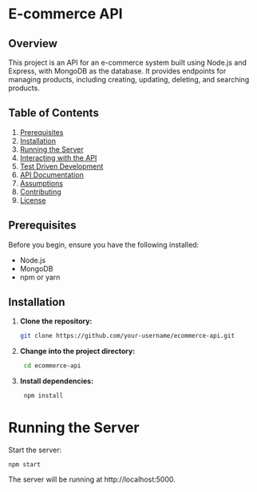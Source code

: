 # E-commerce API

## Overview

This project is an API for an e-commerce system built using Node.js and Express, with MongoDB as the database. It provides endpoints for managing products, including creating, updating, deleting, and searching products.

## Table of Contents

1. [Prerequisites](#prerequisites)
2. [Installation](#installation)
3. [Running the Server](#running-the-server)
4. [Interacting with the API](#interacting-with-the-api)
5. [Test Driven Development](#test-driven-development)
6. [API Documentation](#api-documentation)
7. [Assumptions](#assumptions)
8. [Contributing](#contributing)
9. [License](#license)

## Prerequisites

Before you begin, ensure you have the following installed:

- Node.js
- MongoDB
- npm or yarn

## Installation

1. **Clone the repository:**

   ```bash
   git clone https://github.com/your-username/ecommerce-api.git

2. **Change into the project directory:**

   ```bash
    cd ecommerce-api

3. **Install dependencies:**

   ```bash
    npm install

# Running the Server

Start the server:

    npm start

The server will be running at http://localhost:5000.



